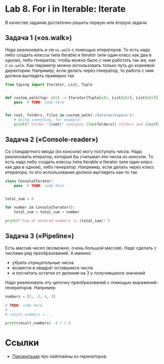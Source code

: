 # Lab 8. For i in Iterable: Iterate

В качестве задания достаточно решить первую или вторую задачи.

## Задача 1 («‎os.walk»‎)

Надо реализовать а-ля `os.walk` с помощью итераторов.
То есть надо либо создать классы типа Iterable и Iterator (или один класс как два в одном), либо генератор, чтобы можно было с ним работать так же, как с `os.walk`.
Как параметр можно использовать только путь до корневой директории.
Например, если делать через генератор, то работа с ним должна выглядеть примерно так
```python
from typing import Iterator, List, Tuple


def custom_walk(top: str) -> Iterator[Tuple[str, List[str], List[str]]]:
    pass  # TODO: code here


for root, folders, files in custom_walk('/data/workspace'):
    # Doing something, for example:
    print(f'Folder "{root}" contains {len(folders)} folders and {len(files)} files.')
```

## Задача 2 («‎Console-reader»‎)

Со стандартного ввода (из консоли) могу поступать числа.
Надо реализовать итератор, который бы считывал эти числа из консоли.
То есть надо либо создать классы типа Iterable и Iterator (или один класс как два в одном), либо генератор.
Например, если делать через класс итератора, то его использование должно выглядеть как-то так
```python
class ConsoleIterator:
    pass  # TODO: code here


total_sum = 0

for number in ConsoleIterator():
    total_sum = total_sum + number

print(f'Sum of entered numbers is {total_sum}!')
```

## Задача 3 («‎Pipeline»‎)

Есть массив чисел (возможно, очень большой массив).
Надо сделать с числами ряд преобразований.
А именно:

* убрать отрицательные числа
* возвести в квадрат оставшиеся числа
* и посчитать остатки от деления на 3 у получившихся значений

Надо реализовать эту цепочку преобразований с помощью выражений-генераторов.
Например
```python
numbers = [1, -2, 4, 3]

# TODO: code here
# ...
# result_numbers = ...

print(result_numbers)  # 1 1 0
```

# Ссылки

* [Презентация](http://www.dabeaz.com/generators-uk/GeneratorsUK.pdf) про пайплайны из геренаторов.